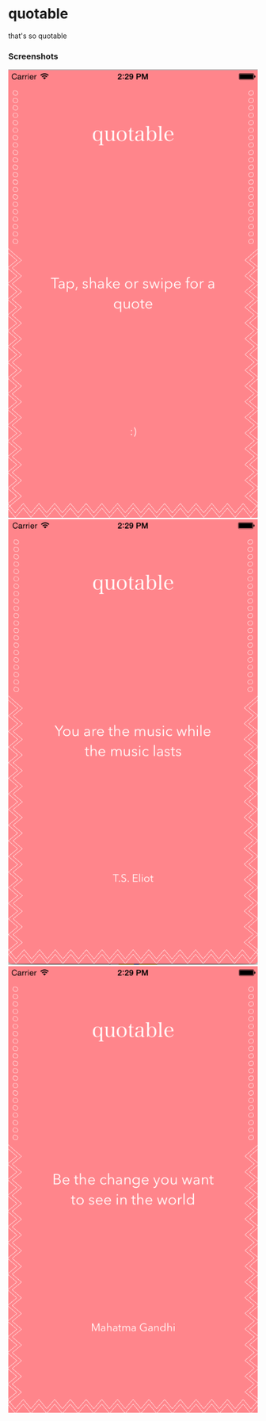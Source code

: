 # quotable
that's so quotable

### Screenshots

![Quotable 1](screenshots/quotable1.png)
![Quotable 2](screenshots/quotable2.png)
![Quotable 3](screenshots/quotable3.png)


